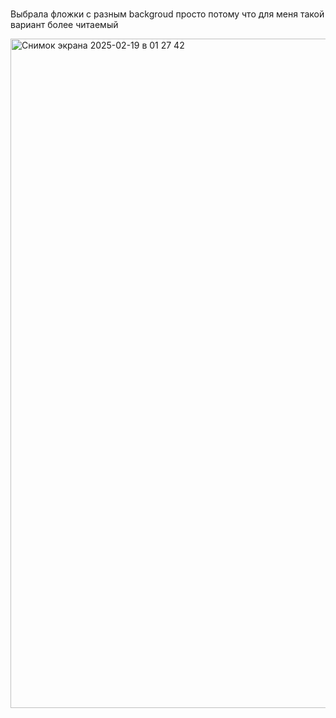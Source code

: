 # 
Выбрала фложки с разным backgroud просто потому что для меня такой вариант более читаемый 


<img width="1071" alt="Снимок экрана 2025-02-19 в 01 27 42" src="https://github.com/user-attachments/assets/19f5e3c2-02ef-40a0-845f-0809bd0e6801" />
